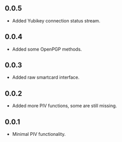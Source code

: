 ## 0.0.5

* Added Yubikey connection status stream.

## 0.0.4

* Added some OpenPGP methods.

## 0.0.3

* Added raw smartcard interface.

## 0.0.2

* Added more PIV functions, some are still missing.

## 0.0.1

* Minimal PIV functionality.
